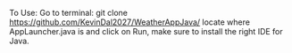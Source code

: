 To Use:
Go to terminal: git clone https://github.com/KevinDal2027/WeatherAppJava/
locate where AppLauncher.java is and click on Run, make sure to install the right IDE for Java.

